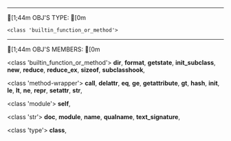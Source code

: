 
________________________________________________________________________________________________________________________________________________________________________________________________

[1;44m OBJ'S TYPE: [0m

    <class 'builtin_function_or_method'>
________________________________________________________________________________________________________________________________________________________________________________________________

[1;44m OBJ'S MEMBERS: [0m

<class 'builtin_function_or_method'>
__dir__, __format__, __getstate__, __init_subclass__, __new__, __reduce__, __reduce_ex__, __sizeof__, __subclasshook__, 

<class 'method-wrapper'>
__call__, __delattr__, __eq__, __ge__, __getattribute__, __gt__, __hash__, __init__, __le__, __lt__, __ne__, __repr__, __setattr__, __str__, 

<class 'module'>
__self__, 

<class 'str'>
__doc__, __module__, __name__, __qualname__, __text_signature__, 

<class 'type'>
__class__, 
